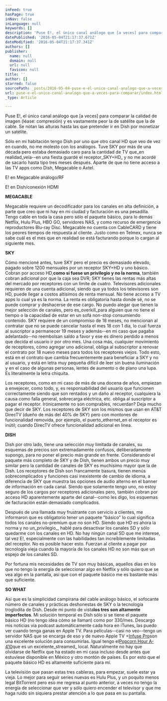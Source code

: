```yaml
---
inFeed: true
hasPage: true
inNav: false
inLanguage: null
keywords: []
description: 'Puse E!, el único canal análogo que [a veces] para comparar la calidad de imagen (léase: compresión) y es vastamente peor la de satélite que la de cable. Se notan las alturas hasta las que pretender ir en Dish por monetizar un satélite.'
datePublished: '2016-05-04T21:17:37.671Z'
dateModified: '2016-05-04T21:17:37.341Z'
authors: []
publisher:
  name: null
  domain: null
  url: null
  favicon: null
title: ''
author: []
starred: false
sourcePath: _posts/2016-05-04-puse-e-el-unico-canal-analogo-que-a-veces-para-comparar.md
url: puse-e-el-unico-canal-analogo-que-a-veces-para-comparar/index.html
_type: Article

---
```

Puse E!, el único canal análogo que \[a veces\] para comparar la calidad de imagen (léase: compresión) y es vastamente peor la de satélite que la de cable. Se notan las alturas hasta las que pretender ir en Dish por monetizar un satélite.

Sólo en mi habitación tengo Dish por uno que otro canal HD que veo de vez en cuando, no me molesto con los análogos. Tuve SKY por más de una década pero estaba demasiado caro para la cantidad de TV que_en realidad_veía--en una fiesta guardé el receptor_SKY+HD_ y no me acordé de sacarlo hasta tipo tres meses después. Aparte de que no tiene acceso a las TV apps como Dish, Megacable o Axtel.

E! en Megacable análogo/RF

E! en Dish/conexión HDMI

**MEGACABLE**

Megacable requiere un decodificador para los canales en alta definición, a parte que creo que ni hay en mi ciudad y facturación es una pesadilla. Tengo cable en toda la casa pero sólo el paquete básico, para lo demás Netflix, Hulu Plus, HBO GO, servidores NAS, y como recurso de emergencia reproductores Blu-ray Disc. Megacable no cuenta con CableCARD y tiene los peores tiempos de respuesta al cliente. Justo como en Telmex, nunca se sabe cuál es el mes que en realidad se está facturando porque lo cargan al siguiente mes.

**SKY**

Cómo mencioné antes, tuve SKY pero el precio es demasiado elevado, pagado sobre 1200 mensuales por un receptor SKY+HD y uno básico. Cobran por acceso HD,**como si fuese un privilegio y no la norma**, también cobran adicional por que la caja sea DVR; SKY tienes las rentas más altas del mercado por receptores con un límite de cuatro. Televisores adicionales requieren de una cuenta adicional, siendo que ya todos los televisores son HD, puede llegar a costos altísimos de renta mensual. No tiene acceso a TV apps lo cual ya es la norma. La renta es obligatoria hasta donde sé, no se puede comprar y deshacerse de ese cargo. No puedo alegar que tienen la mejor selección de canales, pero es_overkill_para alguien que no tiene el tiempo o la capacidad de estar en un sofá non-stop consumiendo contenido. SKY requiere de un compromiso de 18 meses, no mencionan al contratar que no se puede cancelar hasta el mes 18 con 1 día, lo cual fuerza al suscriptor a permanecer 19 meses y además--en mi caso que pagaba adelantado--no reembolsan saldo a favor y ese es dinero perdido a menos que decida el usuario ir por otro mes. Una cosa más, cualquier movimiento de receptores, cómo agregar uno adicional, obliga al subscriptor a renovar el contrato por 18 nuevo meses para todos los receptores viejos. Todo esto, está en el contrato que cambia frecuentemente para beneficiar a SKY y no al usuario, y está en letra muy pequeña difícil de leer sin buena iluminación y en el caso de algunas personas, lentes de aumento o de plano una lupa. Es literalmente la letra chiquita.

Los receptores, como en mi caso de más de una docena de años, empiezan a envejecer, como todo, y, es responsabilidad del usuario que funcionen correctamente siendo que son rentados y un daño al receptor, cualquiera la causa como falla general, sobrecarga eléctrica, etc. obliga al suscriptor a pagar el receptor. Irónicamente no son comprables, recuerdan? Deja mucho que decir de SKY. Los receptores de SKY son los mismos que usan en AT&T DirecTV (dueño de más del 40% de SKY) pero con montones de funcionalidad removida, por ejemplo, el puerto_ethernet_en el receptor es inútil; cuando DirecTV ofrece funcionalidad adicional en línea.

**DISH**

Dish por otro lado, tiene una selección muy limitada de canales, su esquemas de precios son extremadamente confusos, deliberadamente supongo, para no poner el precio más grande en frente. Considerando el paquete más completo de SKY y de Dish, tienen ambos un precio muy similar pero la cantidad de canales de SKY es muchísimo mayor que la de Dish. Los receptores de Dish son francamente basura, tienen menús sobrecomplicados y funciones casi inexistente de cambio de idioma, a diferencia de SKY que muestra las opciones de audio alterno en el banner de información en cada canal. Siendo que solamente tengo uno, no estoy seguro de los cargos por receptores adicionales pero, también cobran por acceso HD aparentemente aparte del canal--como les digo, los esquemas de facturación están demasiado complicados.

Después de una llamada muy frustrante con servicio a clientes, me informaron que es obligatorio tener un paquete "básico" lo cual significa todos los canales no-premium que no son HD. Siendo que HD es ahora la norma y no un_privilegio_, hablé para desactivar los canales SD y sólo quedarme con los canales en HD. No hay ningún canal SD que me interese, tal vez E!, especialmente con las habilidades tan increíblemente limitadas del receptor. No es posible hacer esto. Fuerzan al cliente a pagar por tecnología vieja cuando la mayoría de los canales HD no son más que un espejo de los canales SD.

Por fortuna mis necesidades de TV son muy básicas, aquellos días en los que no tengo la energía de seleccionar algo en Netflix y sólo quiero que se vea algo en la pantalla, así que con el paquete básico me es bastante más que suficiente.

**SO WHAT**

Así que es la simplicidad campirana del cable análogo básico, el sofocante número de canales y prácticas deshonestas de SKY o la tecnología troglodita de Dish. Desde mi punto de vista**los tres son altamente imperfectos**. Mi solución temporal es Dish sólo si se tiene el paquete básico HD (no tengo idea cómo se llaman) como por 330/mes. Descargo mis noticias vía podcast automáticamente cada hora en iTunes, las puedo ver cuando tenga ganas en Apple TV. Para películas--casi no veo--tengo un servidor NAS que se encarga de eso y de nuevo Apple TV +[Infuse Pro][0]son una excelente solución para consumirlas. Igual tengo el[Popcorn Hour A-410][1]que es un excelente_streamed_ local. Naturalmente no hay que olvidarse de Netflix que ha estado en mi casa incluso desde antes que estuviese disponible en México y otro montón de países. Es por esto que el paquete básico HD es altamente suficiente para mí.

La televisión que pasan estas tres cableras, para empezar, suele estar ya vieja. Lo mejor para seguir series nuevas es Hulu Plus, y un poquito menos legal BitTorrent pero eso me regresa al punto anterior, a veces no tengo la energía de seleccionar que ver y sólo quiero encender el televisor y que me haga ruido sin siquiera prestar atención a lo que pasa en su pantalla.

[0]: https://firecore.com/infuse
[1]: http://www.cloudmedia.com/products/popcornhour/a-410